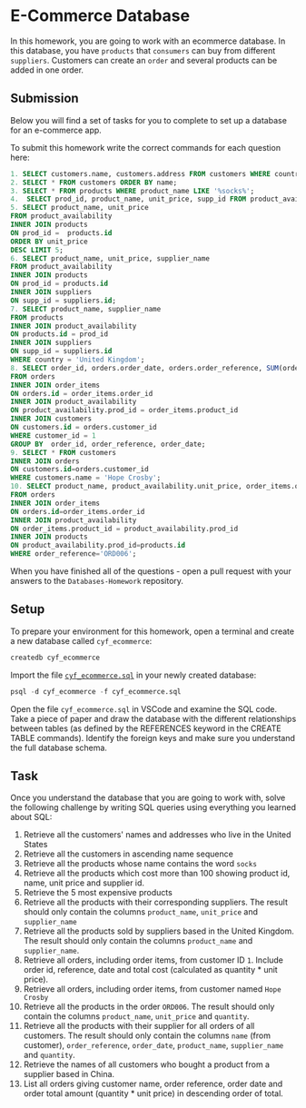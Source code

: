 # E-Commerce Database

In this homework, you are going to work with an ecommerce database. In this database, you have `products` that `consumers` can buy from different `suppliers`. Customers can create an `order` and several products can be added in one order.

## Submission

Below you will find a set of tasks for you to complete to set up a database for an e-commerce app.

To submit this homework write the correct commands for each question here:

```sql
1. SELECT customers.name, customers.address FROM customers WHERE country = 'United States';
2. SELECT * FROM customers ORDER BY name;
3. SELECT * FROM products WHERE product_name LIKE '%socks%';
4.  SELECT prod_id, product_name, unit_price, supp_id FROM product_availability INNER JOIN products ON prod_id = products.id WHERE unit_price > 100;
5. SELECT product_name, unit_price
FROM product_availability
INNER JOIN products
ON prod_id =  products.id
ORDER BY unit_price
DESC LIMIT 5;
6. SELECT product_name, unit_price, supplier_name 
FROM product_availability 
INNER JOIN products 
ON prod_id = products.id 
INNER JOIN suppliers 
ON supp_id = suppliers.id;
7. SELECT product_name, supplier_name 
FROM products 
INNER JOIN product_availability 
ON products.id = prod_id 
INNER JOIN suppliers 
ON supp_id = suppliers.id 
WHERE country = 'United Kingdom';
8. SELECT order_id, orders.order_date, orders.order_reference, SUM(order_items.quantity * product_availability.unit_price) 
FROM orders 
INNER JOIN order_items 
ON orders.id = order_items.order_id 
INNER JOIN product_availability 
ON product_availability.prod_id = order_items.product_id 
INNER JOIN customers 
ON customers.id = orders.customer_id 
WHERE customer_id = 1 
GROUP BY  order_id, order_reference, order_date;
9. SELECT * FROM customers 
INNER JOIN orders 
ON customers.id=orders.customer_id 
WHERE customers.name = 'Hope Crosby';
10. SELECT product_name, product_availability.unit_price, order_items.quantity 
FROM orders 
INNER JOIN order_items 
ON orders.id=order_items.order_id 
INNER JOIN product_availability 
ON order_items.product_id = product_availability.prod_id 
INNER JOIN products 
ON product_availability.prod_id=products.id 
WHERE order_reference='ORD006';
```

When you have finished all of the questions - open a pull request with your answers to the `Databases-Homework` repository.

## Setup

To prepare your environment for this homework, open a terminal and create a new database called `cyf_ecommerce`:

```sql
createdb cyf_ecommerce
```

Import the file [`cyf_ecommerce.sql`](./cyf_ecommerce.sql) in your newly created database:

```sql
psql -d cyf_ecommerce -f cyf_ecommerce.sql
```

Open the file `cyf_ecommerce.sql` in VSCode and examine the SQL code. Take a piece of paper and draw the database with the different relationships between tables (as defined by the REFERENCES keyword in the CREATE TABLE commands). Identify the foreign keys and make sure you understand the full database schema.

## Task

Once you understand the database that you are going to work with, solve the following challenge by writing SQL queries using everything you learned about SQL:

1. Retrieve all the customers' names and addresses who live in the United States
2. Retrieve all the customers in ascending name sequence
3. Retrieve all the products whose name contains the word `socks`
4. Retrieve all the products which cost more than 100 showing product id, name, unit price and supplier id.
5. Retrieve the 5 most expensive products
6. Retrieve all the products with their corresponding suppliers. The result should only contain the columns `product_name`, `unit_price` and `supplier_name`
7. Retrieve all the products sold by suppliers based in the United Kingdom. The result should only contain the columns `product_name` and `supplier_name`.
8. Retrieve all orders, including order items, from customer ID `1`. Include order id, reference, date and total cost (calculated as quantity \* unit price).
9. Retrieve all orders, including order items, from customer named `Hope Crosby`
10. Retrieve all the products in the order `ORD006`. The result should only contain the columns `product_name`, `unit_price` and `quantity`.
11. Retrieve all the products with their supplier for all orders of all customers. The result should only contain the columns `name` (from customer), `order_reference`, `order_date`, `product_name`, `supplier_name` and `quantity`.
12. Retrieve the names of all customers who bought a product from a supplier based in China.
13. List all orders giving customer name, order reference, order date and order total amount (quantity \* unit price) in descending order of total.
